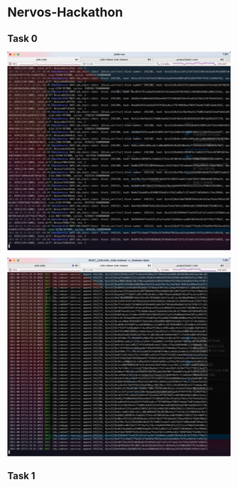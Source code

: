 # Nervos-Hackathon

## Task 0

![ckb_node](./Task0/01ckb.png)

![ckb-indexer](./Task0/02ckb_indexer.png)

## Task 1